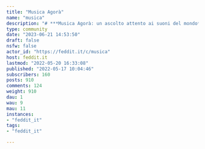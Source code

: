 ```yaml
---
title: "Musica Agorà" 
name: "musica"
description: "# ***Musica Agorà: un ascolto attento ai suoni del mondo***Musica Agorà è una comunità che ha come unico scopo la condivisione musicale in tutte le sue forme.![](https://feddit.it/pictrs/image/34b4834c-8cbe-4f5a-9152-e6d78859cf88.jpeg)"
type: community
date: "2023-06-21 14:53:50"
draft: false
nsfw: false
actor_id: "https://feddit.it/c/musica"
host: feddit.it
lastmod: "2022-05-20 16:33:08"
published: "2022-05-17 10:04:46"
subscribers: 160
posts: 910
comments: 124
weight: 910
dau: 1
wau: 9
mau: 11
instances:
- "feddit_it"
tags: 
- "feddit_it"

---
```

